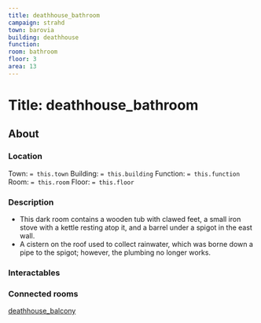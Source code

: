 ```yaml
---
title: deathhouse_bathroom
campaign: strahd
town: barovia
building: deathhouse
function: 
room: bathroom
floor: 3
area: 13
---
```

# Title: deathhouse_bathroom
## About
### Location
Town: `= this.town`
Building: `= this.building`
Function: `= this.function`
Room: `= this.room`
Floor: `= this.floor` 
### Description
- This dark room contains a wooden tub with clawed feet, a small iron stove with a kettle resting atop it, and a barrel under a spigot in the east wall. 
- A cistern on the roof used to collect rainwater, which was borne down a pipe to the spigot; however, the plumbing no longer works.
### Interactables
### Connected rooms
[deathhouse_balcony](deathhouse_balcony.md)